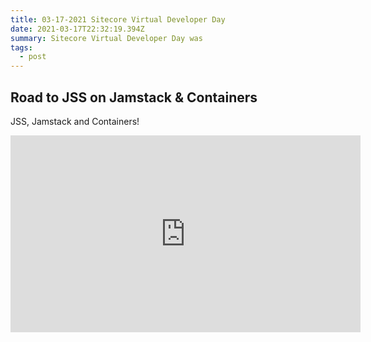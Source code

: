 ```yaml
---
title: 03-17-2021 Sitecore Virtual Developer Day
date: 2021-03-17T22:32:19.394Z
summary: Sitecore Virtual Developer Day was
tags:
  - post
---
```

## Road to JSS on Jamstack & Containers

JSS, Jamstack and Containers! 



<iframe width="560" height="315" src="https://www.youtube.com/embed/T2BXGTWkLuw" frameborder="0" allow="accelerometer; autoplay; clipboard-write; encrypted-media; gyroscope; picture-in-picture" allowfullscreen></iframe>